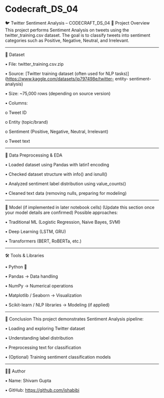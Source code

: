 # Codecraft_DS_04
🐦 Twitter Sentiment Analysis – CODECRAFT_DS_04
📌 Project Overview
This project performs Sentiment Analysis on tweets using the twitter_training.csv dataset.
The goal is to classify tweets into sentiment categories such as Positive, Negative, Neutral, and Irrelevant.
________________________________________
📁 Dataset

•	File: twitter_training.csv.zip

•	Source: [Twitter training dataset (often used for NLP tasks)](https://www.kaggle.com/datasets/jp797498e/twitter- entity-
sentiment-analysis)

•	Size: ~75,000 rows (depending on source version)

•	Columns:

o	Tweet ID

o	Entity (topic/brand)

o	Sentiment (Positive, Negative, Neutral, Irrelevant)

o	Tweet text
________________________________________
🧹 Data Preprocessing & EDA

•	Loaded dataset using Pandas with latin1 encoding

•	Checked dataset structure with info() and isnull()

•	Analyzed sentiment label distribution using value_counts()

•	Cleaned text data (removing nulls, preparing for modeling)
________________________________________
🧠 Model (if implemented in later notebook cells)
(Update this section once your model details are confirmed)
Possible approaches:

•	Traditional ML (Logistic Regression, Naive Bayes, SVM)

•	Deep Learning (LSTM, GRU)

•	Transformers (BERT, RoBERTa, etc.)
________________________________________
🛠️ Tools & Libraries

•	Python 🐍

•	Pandas → Data handling

•	NumPy → Numerical operations

•	Matplotlib / Seaborn → Visualization

•	Scikit-learn / NLP libraries → Modeling (if applied)
________________________________________

📌 Conclusion
This project demonstrates Sentiment Analysis pipeline:

•	Loading and exploring Twitter dataset

•	Understanding label distribution

•	Preprocessing text for classification

•	(Optional) Training sentiment classification models
________________________________________
👨‍💻 Author

•	Name: Shivam Gupta

•	GitHub: https://github.com/ishabibi

